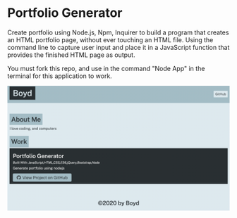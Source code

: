 # Portfolio Generator

Create portfolio using Node.js, Npm, Inquirer to build a program that creates an HTML portfolio page, without ever touching an HTML file. Using the command line to capture user input and place it in a JavaScript function that provides the finished HTML page as output.

You must fork this repo, and use in the command "Node App" in the terminal for this application to work.

![img](./img/Portfolio%20Generator.png)
